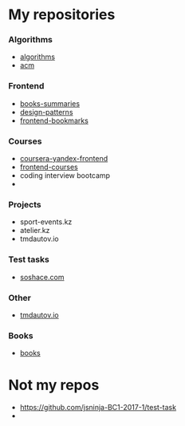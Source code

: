# My repositories

### Algorithms
- [algorithms](https://github.com/tmdautov/algorithms)
- [acm](https://github.com/tmdautov/acm)
 

### Frontend
- [books-summaries](https://github.com/tmdautov/books-summaries)
- [design-patterns](https://github.com/tmdautov/design-patterns)
- [frontend-bookmarks](https://github.com/tmdautov/frontend-bookmarks)

### Courses
- [coursera-yandex-frontend](https://github.com/tmdautov/coursera-yandex-frontend)
- [frontend-courses](https://github.com/tmdautov/frontend-courses)
- coding interview bootcamp
- 

### Projects
- sport-events.kz
- atelier.kz
- tmdautov.io

### Test tasks
- [soshace.com](https://github.com/tmdautov/soshace.com)

### Other
- [tmdautov.io](https://github.com/tmdautov/tmdautov.io)

### Books
- [books](https://github.com/tmdautov/books)
  
# Not my repos
- []()https://github.com/jsninja-BC1-2017-1/test-task
- 

